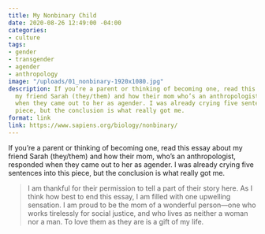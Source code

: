 ```yaml
---
title: My Nonbinary Child
date: 2020-08-26 12:49:00 -04:00
categories:
- culture
tags:
- gender
- transgender
- agender
- anthropology
image: "/uploads/01_nonbinary-1920x1080.jpg"
description: If you’re a parent or thinking of becoming one, read this essay about
  my friend Sarah (they/them) and how their mom who’s an anthropologist responded
  when they came out to her as agender. I was already crying five sentences into this
  piece, but the conclusion is what really got me.
format: link
link: https://www.sapiens.org/biology/nonbinary/
---
```


If you’re a parent or thinking of becoming one, read this essay about my friend Sarah (they/them) and how their mom, who’s an anthropologist, responded when they came out to her as agender. I was already crying five sentences into this piece, but the conclusion is what really got me.

> I am thankful for their permission to tell a part of their story here. As I think how best to end this essay, I am filled with one upwelling sensation. I am proud to be the mom of a wonderful person—one who works tirelessly for social justice, and who lives as neither a woman nor a man. To love them as they are is a gift of my life.